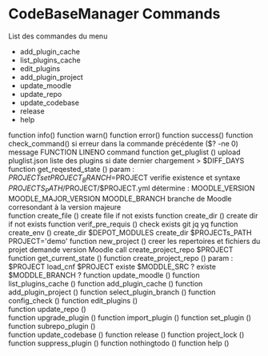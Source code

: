 # CodeBaseManager Commands 


List des commandes du menu

- add_plugin_cache
- list_plugins_cache
- edit_plugins 
- add_plugin_project  
- update_moodle 
- update_repo             
- update_codebase           
- release  
- help 

function info()
function warn()
function error()
function success()
function check_command()
 si erreur dans la commande précédente ($? -ne 0) message FUNCTION LINENO command 
function get_pluglist () 
 upload pluglist.json liste des plugins si date dernier chargement > $DIFF_DAYS
function get_reqested_state () 
 param : $PROJECT
 set PROJECT_BRANCH=$PROJECT
 verifie existence et syntaxe $PROJECTS_PATH/$PROJECT/$PROJECT.yml
 détermine : MOODLE_VERSION
             MOODLE_MAJOR_VERSION
             MOODLE_BRANCH  branche de Moodle corresondant à la version majeure   
function create_file () 
  create file if not exists
function create_dir () 
  create dir if not exists
function verif_pre_requis () 
  check exists git jq yq
function create_env () 
  create_dir $DEPOT_MODULES
  create_dir $PROJECTs_PATH
  PROJECT='demo'
function new_project () 
  creer les repertoires et fichiers du projet
  demande version Moodle
  call create_project_repo $PROJECT
function get_current_state () 
function create_project_repo ()
  param : $PROJECT
  load_cnf $PROJECT
  existe $MODDLE_SRC ?
  existe $MODDLE_BRANCH ? 
function update_moodle () 
function list_plugins_cache () 
function add_plugin_cache () 
function add_plugin_project () 
function select_plugin_branch () 
function config_check () 
function edit_plugins ()  
function update_repo ()   
function upgrade_plugin () 
function import_plugin () 
function set_plugin ()   
function subrepo_plugin ()  
function update_codebase () 
function release () 
function project_lock () 
function suppress_plugin () 
function nothingtodo () 
function help () 
